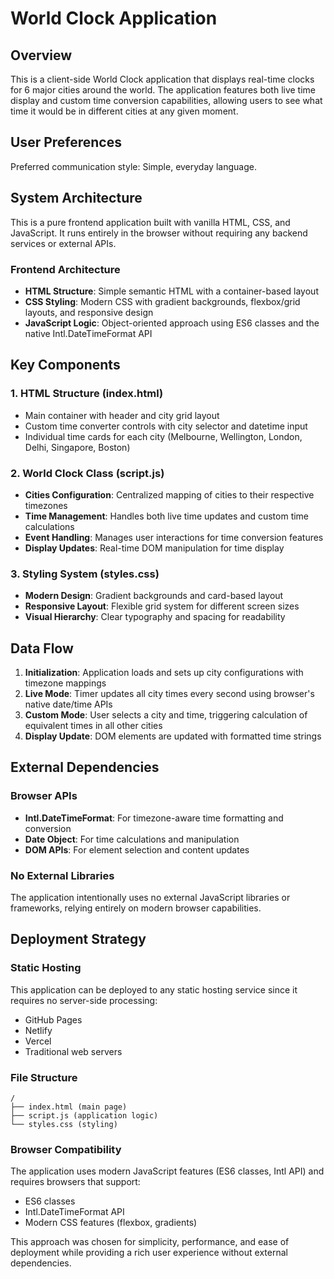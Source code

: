 # World Clock Application

## Overview

This is a client-side World Clock application that displays real-time clocks for 6 major cities around the world. The application features both live time display and custom time conversion capabilities, allowing users to see what time it would be in different cities at any given moment.

## User Preferences

Preferred communication style: Simple, everyday language.

## System Architecture

This is a pure frontend application built with vanilla HTML, CSS, and JavaScript. It runs entirely in the browser without requiring any backend services or external APIs.

### Frontend Architecture
- **HTML Structure**: Simple semantic HTML with a container-based layout
- **CSS Styling**: Modern CSS with gradient backgrounds, flexbox/grid layouts, and responsive design
- **JavaScript Logic**: Object-oriented approach using ES6 classes and the native Intl.DateTimeFormat API

## Key Components

### 1. HTML Structure (index.html)
- Main container with header and city grid layout
- Custom time converter controls with city selector and datetime input
- Individual time cards for each city (Melbourne, Wellington, London, Delhi, Singapore, Boston)

### 2. World Clock Class (script.js)
- **Cities Configuration**: Centralized mapping of cities to their respective timezones
- **Time Management**: Handles both live time updates and custom time calculations
- **Event Handling**: Manages user interactions for time conversion features
- **Display Updates**: Real-time DOM manipulation for time display

### 3. Styling System (styles.css)
- **Modern Design**: Gradient backgrounds and card-based layout
- **Responsive Layout**: Flexible grid system for different screen sizes
- **Visual Hierarchy**: Clear typography and spacing for readability

## Data Flow

1. **Initialization**: Application loads and sets up city configurations with timezone mappings
2. **Live Mode**: Timer updates all city times every second using browser's native date/time APIs
3. **Custom Mode**: User selects a city and time, triggering calculation of equivalent times in all other cities
4. **Display Update**: DOM elements are updated with formatted time strings

## External Dependencies

### Browser APIs
- **Intl.DateTimeFormat**: For timezone-aware time formatting and conversion
- **Date Object**: For time calculations and manipulation
- **DOM APIs**: For element selection and content updates

### No External Libraries
The application intentionally uses no external JavaScript libraries or frameworks, relying entirely on modern browser capabilities.

## Deployment Strategy

### Static Hosting
This application can be deployed to any static hosting service since it requires no server-side processing:
- GitHub Pages
- Netlify
- Vercel
- Traditional web servers

### File Structure
```
/
├── index.html (main page)
├── script.js (application logic)
└── styles.css (styling)
```

### Browser Compatibility
The application uses modern JavaScript features (ES6 classes, Intl API) and requires browsers that support:
- ES6 classes
- Intl.DateTimeFormat API
- Modern CSS features (flexbox, gradients)

This approach was chosen for simplicity, performance, and ease of deployment while providing a rich user experience without external dependencies.